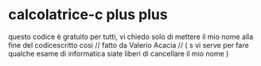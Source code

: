 # calcolatrice-c plus plus
 questo codice è gratuito per tutti, vi chiedo solo di mettere il mio nome alla fine del codicescritto cosi // fatto da Valerio Acacia //  ( s vi serve per fare qualche esame di informatica siate liberi di cancellare il mio nome )
